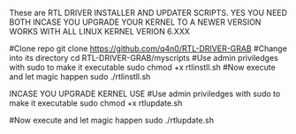 These are RTL DRIVER INSTALLER AND UPDATER SCRIPTS. YES YOU NEED BOTH INCASE YOU UPGRADE YOUR KERNEL TO A NEWER VERSION WORKS WITH ALL LINUX KERNEL VERION 6.XXX  

#Clone repo 
    git clone https://github.com/q4n0/RTL-DRIVER-GRAB
#Change into its directory 
    cd RTL-DRIVER-GRAB/myscripts
#Use admin priviledges with sudo to make it executable 
    sudo chmod +x rtlinstll.sh
#Now execute and let magic happen
    sudo ./rtlinstll.sh


INCASE YOU UPGRADE KERNEL USE 
#Use admin priviledges with sudo to make it executable
    sudo chmod +x rtlupdate.sh

#Now execute and let magic happen 
     sudo ./rtlupdate.sh
